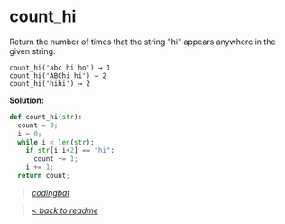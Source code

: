 # count_hi

Return the number of times that the string "hi" appears anywhere in the given string.

```
count_hi('abc hi ho') → 1
count_hi('ABChi hi') → 2
count_hi('hihi') → 2
```

**Solution:**

```python
def count_hi(str):
  count = 0;
  i = 0;
  while i < len(str):
    if str[i:i+2] == "hi":
      count += 1;
    i += 1;
  return count;
```

> _[codingbat](https://codingbat.com/prob/p167246)_

> [< _back to readme_](/README.md)